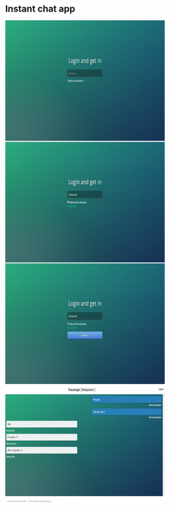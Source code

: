# Instant chat app

<img src="snapshot/1.jpg" height="380" width="800" />
<br>
<img src="snapshot/3.jpg" height="380" width="800" />
<br>
<img src="snapshot/4.jpg" height="380" width="800" />
<br>
<img src="snapshot/2.jpg" height="380" width="800" />
